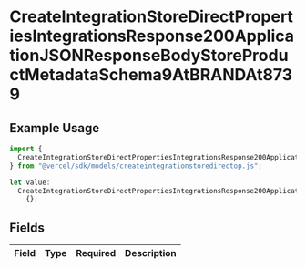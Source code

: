 # CreateIntegrationStoreDirectPropertiesIntegrationsResponse200ApplicationJSONResponseBodyStoreProductMetadataSchema9AtBRANDAt8739

## Example Usage

```typescript
import {
  CreateIntegrationStoreDirectPropertiesIntegrationsResponse200ApplicationJSONResponseBodyStoreProductMetadataSchema9AtBRANDAt8739,
} from "@vercel/sdk/models/createintegrationstoredirectop.js";

let value:
  CreateIntegrationStoreDirectPropertiesIntegrationsResponse200ApplicationJSONResponseBodyStoreProductMetadataSchema9AtBRANDAt8739 =
    {};
```

## Fields

| Field       | Type        | Required    | Description |
| ----------- | ----------- | ----------- | ----------- |